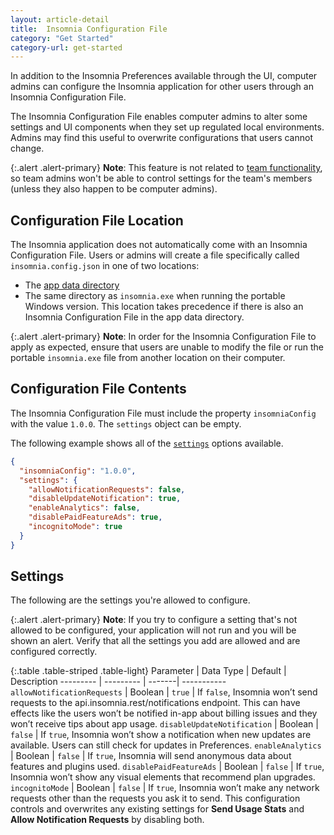 ```yaml
---
layout: article-detail
title:  Insomnia Configuration File
category: "Get Started"
category-url: get-started
---
```


In addition to the Insomnia Preferences available through the UI, computer admins can configure the Insomnia application for other users through an Insomnia Configuration File.

The Insomnia Configuration File enables computer admins to alter some settings and UI components when they set up regulated local environments. Admins may find this useful to overwrite configurations that users cannot change.

{:.alert .alert-primary}
**Note**: This feature is not related to [team functionality](/insomnia/team-collaboration), so team admins won't be able to control settings for the team's members (unless they also happen to be computer admins).

## Configuration File Location

The Insomnia application does not automatically come with an Insomnia Configuration File. Users or admins will create a file specifically called `insomnia.config.json` in one of two locations:
- The [app data directory](/insomnia/application-data)
- The same directory as `insomnia.exe` when running the portable Windows version. This location takes precedence if there is also an Insomnia Configuration File in the app data directory.

{:.alert .alert-primary}
**Note**: In order for the Insomnia Configuration File to apply as expected, ensure that users are unable to modify the file or run the portable `insomnia.exe` file from another location on their computer.

## Configuration File Contents

The Insomnia Configuration File must include the property `insomniaConfig` with the value `1.0.0`. The `settings` object can be empty.

The following example shows all of the [`settings`](/insomnia/insomnia-config-file/#settings) options available.

```json
{
  "insomniaConfig": "1.0.0",
  "settings": {
    "allowNotificationRequests": false,
    "disableUpdateNotification": true,
    "enableAnalytics": false,
    "disablePaidFeatureAds": true,
    "incognitoMode": true
  }
}
```

## Settings

The following are the settings you're allowed to configure.

{:.alert .alert-primary}
**Note**: If you try to configure a setting that's not allowed to be configured, your application will not run and you will be shown an alert. Verify that all the settings you add are allowed and are configured correctly.

{:.table .table-striped .table-light}
Parameter | Data Type | Default | Description
--------- | --------- | -------| -----------
`allowNotificationRequests` | Boolean | `true` | If `false`, Insomnia won’t send requests to the api.insomnia.rest/notifications endpoint. This can have effects like the users won’t be notified in-app about billing issues and they won’t receive tips about app usage.
`disableUpdateNotification` | Boolean | `false` | If `true`, Insomnia won’t show a notification when new updates are available. Users can still check for updates in Preferences.
`enableAnalytics` | Boolean | `false` | If `true`, Insomnia will send anonymous data about features and plugins used.
`disablePaidFeatureAds` | Boolean | `false` | If `true`, Insomnia won’t show any visual elements that recommend plan upgrades.
`incognitoMode` | Boolean | `false` | If `true`, Insomnia won’t make any network requests other than the requests you ask it to send. This configuration controls and overwrites any existing settings for  **Send Usage Stats** and **Allow Notification Requests** by disabling both.

